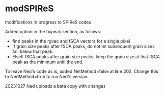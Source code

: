 ﻿
# modSPIReS
modifications in progress to SPIReS codes

Added option in the fixpeak section, as follows:
- find peaks in the rgvec and fSCA vectors for a single pixel
- If grain size peaks after fSCA peaks, do not let subsequent grain sizes fall below that peak.
- ElseIf fSCA peaks after grain size peaks, keep the grain size at that fSCA peak as the minimum until the end.

To leave Ned's code as is, added NetMethod=false at line 202. Change this to NedMethod=true to run Ned's version.


20231027 Ned uploads a beta copy with changes
